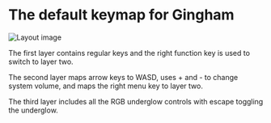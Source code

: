 # The default keymap for Gingham

![Layout image](https://i.imgur.com/lcDEjaT.png)

The first layer contains regular keys and the right function key is used to switch
to layer two.

The second layer maps arrow keys to WASD, uses + and - to change system volume, 
and maps the right menu key to layer two. 

The third layer includes all the RGB underglow controls with escape toggling
the underglow. 
